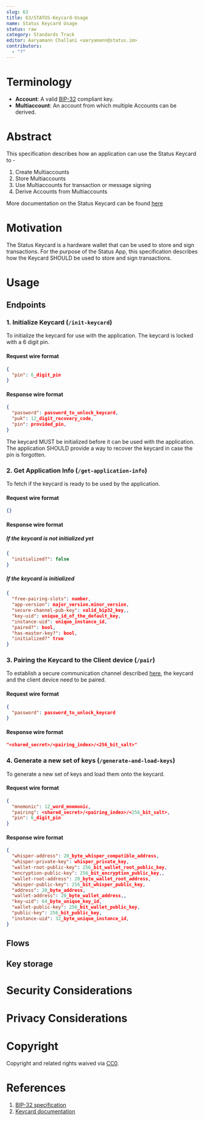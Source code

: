 ```yaml
---
slug: 63
title: 63/STATUS-Keycard-Usage
name: Status Keycard Usage
status: raw
category: Standards Track
editor: Aaryamann Challani <aaryamann@status.im>
contributors:
  - "?"
---
```


# Terminology

- **Account**: A valid [BIP-32](https://github.com/bitcoin/bips/blob/master/bip-0032.mediawiki) compliant key.
- **Multiaccount**: An account from which multiple Accounts can be derived.

# Abstract

This specification describes how an application can use the Status Keycard to -

1. Create Multiaccounts
2. Store Multiaccounts
3. Use Multiaccounts for transaction or message signing
4. Derive Accounts from Multiaccounts

More documentation on the Status Keycard can be found [here](https://keycard.tech/docs/)

# Motivation

The Status Keycard is a hardware wallet that can be used to store and sign transactions.
For the purpose of the Status App, this specification describes how the Keycard SHOULD be used to store and sign transactions.

# Usage

## Endpoints

### 1. Initialize Keycard (`/init-keycard`)

To initialize the keycard for use with the application.
The keycard is locked with a 6 digit pin.

#### Request wire format

```json
{
  "pin": 6_digit_pin
}
```

#### Response wire format

```json
{
  "password": password_to_unlock_keycard,
  "puk": 12_digit_recovery_code,
  "pin": provided_pin,
}
```

The keycard MUST be initialized before it can be used with the application.
The application SHOULD provide a way to recover the keycard in case the pin is forgotten.

### 2. Get Application Info (`/get-application-info`)

To fetch if the keycard is ready to be used by the application.

#### Request wire format

```json
{}
```

#### Response wire format

##### If the keycard is not initialized yet

```json
{
  "initialized?": false
}
```

##### If the keycard is initialized

```json
{
  "free-pairing-slots": number, 
  "app-version": major_version.minor_version, 
  "secure-channel-pub-key": valid_bip32_key,, 
  "key-uid": unique_id_of_the_default_key,
  "instance-uid": unique_instance_id, 
  "paired?": bool,
  "has-master-key?": bool, 
  "initialized?" true
}
```

### 3. Pairing the Keycard to the Client device (`/pair`)

To establish a secure communication channel described [here](https://keycard.tech/docs/apdu/opensecurechannel.html), the keycard and the client device need to be paired.

#### Request wire format

```json
{
  "password": password_to_unlock_keycard
}
```

#### Response wire format

```json
"<shared_secret>/<pairing_index>/<256_bit_salt>"
```

### 4. Generate a new set of keys (`/generate-and-load-keys`)

To generate a new set of keys and load them onto the keycard.

#### Request wire format

```json
{
  "mnemonic": 12_word_mnemonic,
  "pairing": <shared_secret>/<pairing_index>/<256_bit_salt>,
  "pin": 6_digit_pin
}
```

#### Response wire format

```json
{
  "whisper-address": 20_byte_whisper_compatible_address, 
  "whisper-private-key": whisper_private_key, 
  "wallet-root-public-key": 256_bit_wallet_root_public_key, 
  "encryption-public-key": 256_bit_encryption_public_key,, 
  "wallet-root-address": 20_byte_wallet_root_address, 
  "whisper-public-key": 256_bit_whisper_public_key,
  "address": 20_byte_address, 
  "wallet-address": 20_byte_wallet_address,, 
  "key-uid": 64_byte_unique_key_id, 
  "wallet-public-key": 256_bit_wallet_public_key,
  "public-key": 256_bit_public_key,
  "instance-uid": 32_byte_unique_instance_id,
}
```

## Flows

## Key storage

# Security Considerations

# Privacy Considerations


# Copyright

Copyright and related rights waived via [CC0](https://creativecommons.org/publicdomain/zero/1.0/).

# References

1. [BIP-32 specification](https://github.com/bitcoin/bips/blob/master/bip-0032.mediawiki)
2. [Keycard documentation](https://keycard.tech/docs/)